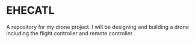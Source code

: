 # EHECATL
A repository for my drone project. I will be designing and building a drone including the flight controller and remote controller.
